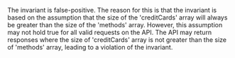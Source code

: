 The invariant is false-positive. The reason for this is that the invariant is based on the assumption that the size of the 'creditCards' array will always be greater than the size of the 'methods' array. However, this assumption may not hold true for all valid requests on the API. The API may return responses where the size of 'creditCards' array is not greater than the size of 'methods' array, leading to a violation of the invariant.
